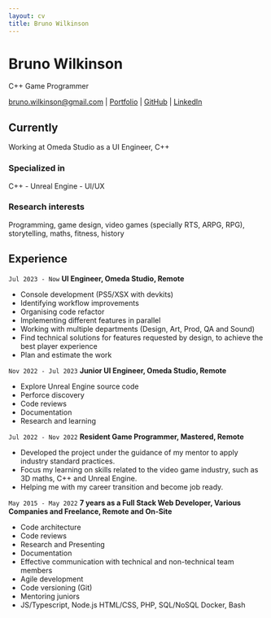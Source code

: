 ```yaml
---
layout: cv
title: Bruno Wilkinson
---
```

# Bruno Wilkinson
C++ Game Programmer

<div id="webaddress">
<a href="bruno.wilkinson@gmail.com">bruno.wilkinson@gmail.com</a>
| <a href="https://brunowilkinson.itch.io/">Portfolio</a>
| <a href="https://github.com/BrunoWilkinson">GitHub</a>
| <a href="https://www.linkedin.com/in/brunowilkinson/">LinkedIn</a>
</div>

## Currently

Working at Omeda Studio as a UI Engineer, C++

### Specialized in

C++ - Unreal Engine - UI/UX

### Research interests

Programming, game design, video games (specially RTS, ARPG, RPG), storytelling, maths, fitness, history

## Experience

`Jul 2023 - Now`
**UI Engineer, Omeda Studio, Remote**

- Console development (PS5/XSX with devkits)
- Identifying workflow improvements
- Organising code refactor
- Implementing different features in parallel
- Working with multiple departments (Design, Art, Prod, QA and Sound)
- Find technical solutions for features requested by design, to achieve the best player experience
- Plan and estimate the work

`Nov 2022 - Jul 2023`
**Junior UI Engineer, Omeda Studio, Remote**

- Explore Unreal Engine source code
- Perforce discovery
- Code reviews
- Documentation
- Research and learning

`Jul 2022 - Nov 2022`
**Resident Game Programmer, Mastered, Remote**

- Developed the project under the guidance of my mentor to apply industry standard practices.
- Focus my learning on skills related to the video game industry, such as 3D maths, C++ and Unreal Engine.
- Helping me with my career transition and become job ready.

`May 2015 - May 2022`
**7 years as a Full Stack Web Developer, Various Companies and Freelance, Remote and On-Site**

- Code architecture
- Code reviews
- Research and Presenting
- Documentation
- Effective communication with technical and non-technical team members
- Agile development
- Code versioning (Git)
- Mentoring juniors
- JS/Typescript, Node.js HTML/CSS, PHP, SQL/NoSQL Docker, Bash

<!-- ### Footer

Last updated: Jan 2025 -->
